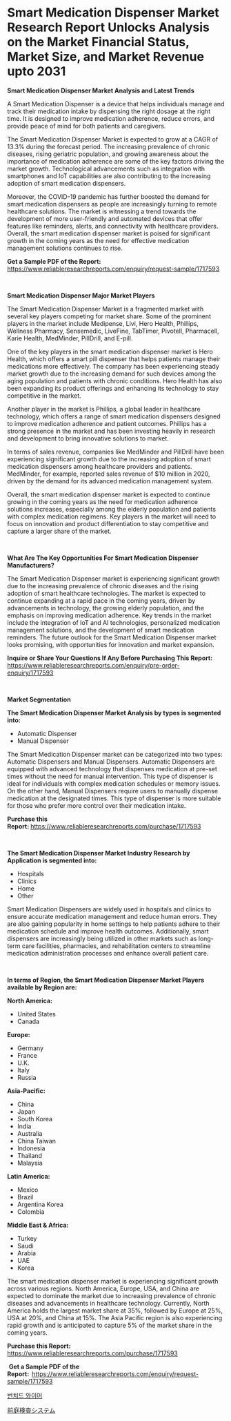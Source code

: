 <p><h1>Smart Medication Dispenser Market Research Report Unlocks Analysis on the Market Financial Status, Market Size, and Market Revenue upto 2031</h1></p><p><strong>Smart Medication Dispenser Market Analysis and Latest Trends</strong></p>
<p><p>A Smart Medication Dispenser is a device that helps individuals manage and track their medication intake by dispensing the right dosage at the right time. It is designed to improve medication adherence, reduce errors, and provide peace of mind for both patients and caregivers.</p><p>The Smart Medication Dispenser Market is expected to grow at a CAGR of 13.3% during the forecast period. The increasing prevalence of chronic diseases, rising geriatric population, and growing awareness about the importance of medication adherence are some of the key factors driving the market growth. Technological advancements such as integration with smartphones and IoT capabilities are also contributing to the increasing adoption of smart medication dispensers.</p><p>Moreover, the COVID-19 pandemic has further boosted the demand for smart medication dispensers as people are increasingly turning to remote healthcare solutions. The market is witnessing a trend towards the development of more user-friendly and automated devices that offer features like reminders, alerts, and connectivity with healthcare providers. Overall, the smart medication dispenser market is poised for significant growth in the coming years as the need for effective medication management solutions continues to rise.</p></p>
<p><strong>Get a Sample PDF of the Report:&nbsp;</strong> <a href="https://www.reliableresearchreports.com/enquiry/request-sample/1717593">https://www.reliableresearchreports.com/enquiry/request-sample/1717593</a></p>
<p>&nbsp;</p>
<p><strong>Smart Medication Dispenser Major Market Players</strong></p>
<p><p>The Smart Medication Dispenser Market is a fragmented market with several key players competing for market share. Some of the prominent players in the market include Medipense, Livi, Hero Health, Phillips, Wellness Pharmacy, Sensemedic, LiveFine, TabTimer, Pivotell, Pharmacell, Karie Health, MedMinder, PillDrill, and E-pill.</p><p>One of the key players in the smart medication dispenser market is Hero Health, which offers a smart pill dispenser that helps patients manage their medications more effectively. The company has been experiencing steady market growth due to the increasing demand for such devices among the aging population and patients with chronic conditions. Hero Health has also been expanding its product offerings and enhancing its technology to stay competitive in the market.</p><p>Another player in the market is Phillips, a global leader in healthcare technology, which offers a range of smart medication dispensers designed to improve medication adherence and patient outcomes. Phillips has a strong presence in the market and has been investing heavily in research and development to bring innovative solutions to market.</p><p>In terms of sales revenue, companies like MedMinder and PillDrill have been experiencing significant growth due to the increasing adoption of smart medication dispensers among healthcare providers and patients. MedMinder, for example, reported sales revenue of $10 million in 2020, driven by the demand for its advanced medication management system.</p><p>Overall, the smart medication dispenser market is expected to continue growing in the coming years as the need for medication adherence solutions increases, especially among the elderly population and patients with complex medication regimens. Key players in the market will need to focus on innovation and product differentiation to stay competitive and capture a larger share of the market.</p></p>
<p>&nbsp;</p>
<p><strong>What Are The Key Opportunities For Smart Medication Dispenser Manufacturers?</strong></p>
<p><p>The Smart Medication Dispenser market is experiencing significant growth due to the increasing prevalence of chronic diseases and the rising adoption of smart healthcare technologies. The market is expected to continue expanding at a rapid pace in the coming years, driven by advancements in technology, the growing elderly population, and the emphasis on improving medication adherence. Key trends in the market include the integration of IoT and AI technologies, personalized medication management solutions, and the development of smart medication reminders. The future outlook for the Smart Medication Dispenser market looks promising, with opportunities for innovation and market expansion.</p></p>
<p><strong>Inquire or Share Your Questions If Any Before Purchasing This Report:</strong> <a href="https://www.reliableresearchreports.com/enquiry/pre-order-enquiry/1717593">https://www.reliableresearchreports.com/enquiry/pre-order-enquiry/1717593</a></p>
<p>&nbsp;</p>
<p><strong>Market Segmentation</strong></p>
<p><strong>The Smart Medication Dispenser Market Analysis by types is segmented into:</strong></p>
<p><ul><li>Automatic Dispenser</li><li>Manual Dispenser</li></ul></p>
<p><p>The Smart Medication Dispenser market can be categorized into two types: Automatic Dispensers and Manual Dispensers. Automatic Dispensers are equipped with advanced technology that dispenses medication at pre-set times without the need for manual intervention. This type of dispenser is ideal for individuals with complex medication schedules or memory issues. On the other hand, Manual Dispensers require users to manually dispense medication at the designated times. This type of dispenser is more suitable for those who prefer more control over their medication intake.</p></p>
<p><strong>Purchase this Report:&nbsp;</strong><a href="https://www.reliableresearchreports.com/purchase/1717593">https://www.reliableresearchreports.com/purchase/1717593</a></p>
<p>&nbsp;</p>
<p><strong>The Smart Medication Dispenser Market Industry Research by Application is segmented into:</strong></p>
<p><ul><li>Hospitals</li><li>Clinics</li><li>Home</li><li>Other</li></ul></p>
<p><p>Smart Medication Dispensers are widely used in hospitals and clinics to ensure accurate medication management and reduce human errors. They are also gaining popularity in home settings to help patients adhere to their medication schedule and improve health outcomes. Additionally, smart dispensers are increasingly being utilized in other markets such as long-term care facilities, pharmacies, and rehabilitation centers to streamline medication administration processes and enhance overall patient care.</p></p>
<p>&nbsp;</p>
<p><strong>In terms of Region, the Smart Medication Dispenser Market Players available by Region are:</strong></p>
<p>
    <p> <strong> North America: </strong>
        <ul>
            <li>United States</li>
            <li>Canada</li>
        </ul>
        </p> 
    <p> <strong> Europe: </strong>
        <ul>
            <li>Germany</li>
            <li>France</li>
            <li>U.K.</li>
            <li>Italy</li>
            <li>Russia</li>
        </ul>
        </p> 
    <p> <strong> Asia-Pacific: </strong>
        <ul>
            <li>China</li>
            <li>Japan</li>
            <li>South Korea</li>
            <li>India</li>
            <li>Australia</li>
            <li>China Taiwan</li>
            <li>Indonesia</li>
            <li>Thailand</li>
            <li>Malaysia</li>
        </ul>
        </p> 
    <p> <strong> Latin America: </strong>
        <ul>
            <li>Mexico</li>
            <li>Brazil</li>
            <li>Argentina Korea</li>
            <li>Colombia</li>
        </ul>
        </p> 
    <p> <strong> Middle East & Africa: </strong>
        <ul>
            <li>Turkey</li>
            <li>Saudi</li>
            <li>Arabia</li>
            <li>UAE</li>
            <li>Korea</li>
        </ul>
    </p>
    </p>
<p><p>The smart medication dispenser market is experiencing significant growth across various regions. North America, Europe, USA, and China are expected to dominate the market due to increasing prevalence of chronic diseases and advancements in healthcare technology. Currently, North America holds the largest market share at 35%, followed by Europe at 25%, USA at 20%, and China at 15%. The Asia Pacific region is also experiencing rapid growth and is anticipated to capture 5% of the market share in the coming years.</p></p>
<p><strong>Purchase this Report: </strong><a href="https://www.reliableresearchreports.com/purchase/1717593">https://www.reliableresearchreports.com/purchase/1717593</a></p>
<p>&nbsp;<strong>Get a Sample PDF of the Report:&nbsp;&nbsp;</strong><a href="https://www.reliableresearchreports.com/enquiry/request-sample/1717593">https://www.reliableresearchreports.com/enquiry/request-sample/1717593</a></p>
<p><strong></strong></p>
<p><p><a href="https://github.com/RichardLueilwitz787/Market-Research-Report-List-1/blob/main/29452355313.md">번치드 와이어</a></p><p><a href="https://github.com/JacksonWiza1924/Market-Research-Report-List-1/blob/main/17441915685.md">前庭検査システム</a></p></p>